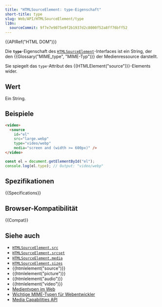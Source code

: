 ```yaml
---
title: "HTMLSourceElement: type-Eigenschaft"
short-title: type
slug: Web/API/HTMLSourceElement/type
l10n:
  sourceCommit: 9f7e7e9075e9f2b1937d2c8000f52a8ff76bff52
---
```


{{APIRef("HTML DOM")}}

Die **`type`**-Eigenschaft des [`HTMLSourceElement`](/de/docs/Web/API/HTMLSourceElement)-Interfaces ist ein String, der den {{Glossary("MIME_type", "MIME-Typ")}} der Medienressource darstellt.

Sie spiegelt das `type`-Attribut des {{HTMLElement("source")}}-Elements wider.

## Wert

Ein String.

## Beispiele

```html
<video>
  <source
    id="el"
    src="large.webp"
    type="video/webp"
    media="screen and (width >= 600px)" />
</video>
```

```js
const el = document.getElementById("el");
console.log(el.type); // Output: "video/webp"
```

## Spezifikationen

{{Specifications}}

## Browser-Kompatibilität

{{Compat}}

## Siehe auch

- [`HTMLSourceElement.src`](/de/docs/Web/API/HTMLSourceElement/src)
- [`HTMLSourceElement.srcset`](/de/docs/Web/API/HTMLSourceElement/srcset)
- [`HTMLSourceElement.media`](/de/docs/Web/API/HTMLSourceElement/media)
- [`HTMLSourceElement.sizes`](/de/docs/Web/API/HTMLSourceElement/sizes)
- {{htmlelement("source")}}
- {{htmlelement("picture")}}
- {{htmlelement("audio")}}
- {{htmlelement("video")}}
- [Medientypen im Web](/de/docs/Web/Media/Guides/Formats)
- [Wichtige MIME-Typen für Webentwickler](/de/docs/Web/HTTP/Guides/MIME_types#important_mime_types_for_web_developers)
- [Media Capabilities API](/de/docs/Web/API/Media_Capabilities_API)
